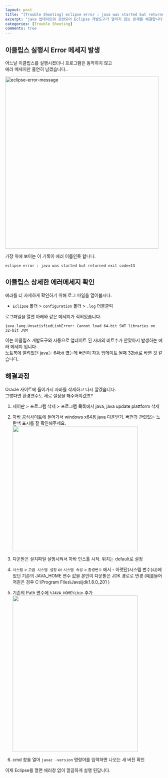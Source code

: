 ```yaml
---
layout: post
title: "[Trouble Shooting] eclipse error : java was started but returned exit code=13 이클립스 열때 에러"
excerpt: "java 업데이트와 관련되어 Eclipse 개발도구가 열리지 않는 문제를 해결합니다."
categories: [Trouble Shooting]
comments: true
---
```


## 이클립스 실행시 Error 메세지 발생

어느날 이클립스를 실행시켰더니 프로그램은 동작하지 않고 <br>
에러 메세지만 홀연히 남겼습니다..

<img src='{{ "/img/eclipse_error_13.png" | relative_url }}' alt="eclipse-error-message" width="490px" height="550px">

가장 위에 보이는 이 기록이 에러 이름인듯 합니다.

```
eclipse error : java was started but returned exit code=13
```

## 이클립스 상세한 에러메세지 확인

에러를 더 자세하게 확인하기 위해 로그 파일을 열어봅시다.

- `Eclipse` 폴더 > `configuration` 폴더 > `.log` 더블클릭

로그파일을 열면 아래와 같은 메세지가 적혀있습니다.

```
java.lang.UnsatisfiedLinkError: Cannot load 64-bit SWT libraries on 32-bit JVM
```

이는 이클립스 개발도구와 자동으로 업데이트 된 자바의 비트수가 안맞아서 발생하는 에러 메세지 입니다. <br>
노트북에 깔려있던 java는 64bit 였는데 버전이 자동 업데이트 될때 32bit로 바뀐 것 같습니다.

## 해결과정

Oracle 사이트에 들어가서 자바를 삭제하고 다시 깔겠습니다. <br>
그렇다면 환경변수도 새로 설정을 해주어야겠죠?

1. 제어판 > 프로그램 삭제 > 프로그램 목록에서 java, java update plattform 삭제
2. [자바 공식사이트](https://www.oracle.com/technetwork/java/javase/downloads/jdk8-downloads-2133151.html)에 들어가서 windows x64용 java 다운받기. 버전과 관련있는 노란색 표시를 잘 확인해주세요.
   <img src='{{ "/img/javawindow64.png" | relative_url }}' width="400px" height="400px">

3. 다운받은 설치파일 실행시켜서 자바 인스톨 시작. 위치는 default로 설정

4. `시스템` > `고급 시스템 설정` or `시스템 속성` > `환경변수` 에서 - 아랫단(시스템 변수(s))에 있던 기존의 JAVA_HOME 변수 값을 본인이 다운받은 JDK 경로로 변경
   (예를들어 저같은 경우 C:\Program Files\Java\jdk1.8.0_201 )

5. 기존의 Path 변수에 `%JAVA_HOME%\bin` 추가
   <img src='{{ "/img/javahome.png" | relative_url }}' width="400px" height="500px">

6. cmd 창을 열어 `javac -version` 명령어를 입력하면 나오는 새 버전 확인

이제 Eclipse를 열면 에러창 없이 깔끔하게 실행 된답니다.
